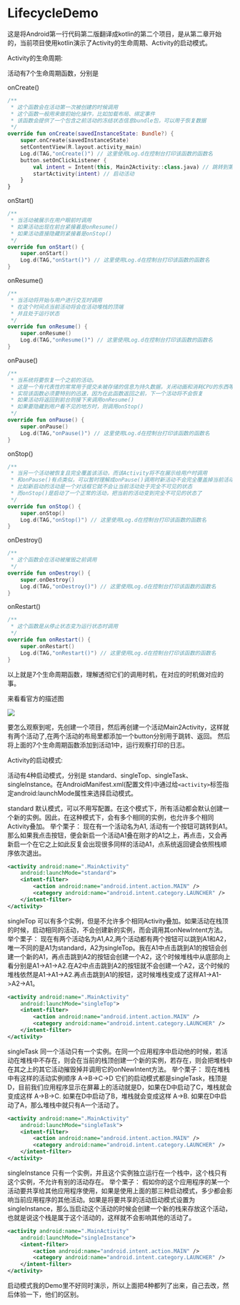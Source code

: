 # LifecycleDemo

这是将Android第一行代码第二版翻译成kotlin的第二个项目，是从第二章开始的，当前项目使用kotlin演示了Activity的生命周期、Activity的启动模式。

Activity的生命周期:

活动有7个生命周期函数，分别是

onCreate()
```kotlin
/**
 * 这个函数会在活动第一次被创建的时候调用
 * 这个函数一般用来做初始化操作，比如加载布局、绑定事件
 * 该函数会提供了一个包含之前活动的冻结状态信息bundle包，可以用于恢复数据
 */
override fun onCreate(savedInstanceState: Bundle?) {
    super.onCreate(savedInstanceState)
    setContentView(R.layout.activity_main)
    Log.d(TAG,"onCreate()") // 这里使用Log.d在控制台打印该函数的函数名
    button.setOnClickListener {
        val intent = Intent(this, Main2Activity::class.java) // 跳转到第二个活动
        startActivity(intent) // 启动活动
    }
}
```
onStart()
```kotlin
/**
 * 当活动被展示在用户眼前时调用
 * 如果活动出现在前台紧接着是onResume()
 * 如果活动直接隐藏则紧接着是onStop()
 */
override fun onStart() {
    super.onStart()
    Log.d(TAG,"onStart()") // 这里使用Log.d在控制台打印该函数的函数名
}
```
onResume()
```kotlin
/**
 * 当活动将开始与用户进行交互时调用
 * 在这个时间点当前活动将会在活动堆栈的顶端
 * 并且处于运行状态
 */
override fun onResume() {
    super.onResume()
    Log.d(TAG,"onResume()") // 这里使用Log.d在控制台打印该函数的函数名
}
```
onPause()
```kotlin
/**
 * 当系统将要恢复一个之前的活动。
 * 这是一个有代表性的常常用于提交未被存储的信息为持久数据，关闭动画和消耗CPU的东西等
 * 实现该函数必须要特别的迅速，因为在此函数返回之前，下一个活动将不会恢复
 * 如果活动将返回到前台则接下来调用onResume()
 * 如果要隐藏到用户看不见的地方时，则调用onStop()
 */
override fun onPause() {
    super.onPause()
    Log.d(TAG,"onPause()") // 这里使用Log.d在控制台打印该函数的函数名
}
```
onStop()
```kotlin
/**
 * 当另一个活动被恢复且完全覆盖该活动，而该Activity将不在展示给用户时调用
 * 和onPause()有点类似，可以暂时理解成onPause()调用时新活动不会完全覆盖掉当前活动
 * 比如新启动的活动是一个对话框它就不会让当前活动处于完全不可见的状态
 * 而onStop()是启动了一个正常的活动，把当前的活动变到完全不可见的状态了
 */
override fun onStop() {
    super.onStop()
    Log.d(TAG,"onStop()") // 这里使用Log.d在控制台打印该函数的函数名
}
```
onDestroy()
```kotlin
/**
 * 这个函数会在活动被摧毁之前调用
 */
override fun onDestroy() {
    super.onDestroy()
    Log.d(TAG,"onDestroy()") // 这里使用Log.d在控制台打印该函数的函数名
}
```
onRestart()
```kotlin
/**
 * 这个函数是从停止状态变为运行状态时调用
 */
override fun onRestart() {
    super.onRestart()
    Log.d(TAG,"onRestart()") // 这里使用Log.d在控制台打印该函数的函数名
}
```

以上就是7个生命周期函数，理解透彻它们的调用时机，在对应的时机做对应的事。

来看看官方的描述图

<img src="https://upload-images.jianshu.io/upload_images/12239817-57bb34bbf201853d.png?imageMogr2/auto-orient/strip|imageView2/2/w/1074/format/webp"/>

要怎么观察到呢，先创建一个项目，然后再创建一个活动Main2Activity，这样就有两个活动了,在两个活动的布局里都添加一个button分别用于跳转、返回。
然后将上面的7个生命周期函数添加到活动1中，运行观察打印的日志。

Activity的启动模式:

活动有4种启动模式，分别是 standard、singleTop、singleTask、singleInstance。在AndroidManifest.xml(配置文件)中通过给`<activity>`标签指定android:launchMode属性来选择启动模式。

standard
默认模式，可以不用写配置。在这个模式下，所有活动都会默认创建一个新的实例。因此，在这种模式下，会有多个相同的实例，也允许多个相同Activity叠加。
举个栗子：
现在有一个活动名为A1, 活动有一个按钮可跳转到A1。那么如果我点击按钮，便会新启一个活动A1叠在刚才的A1之上，再点击，又会再新启一个在它之上如此反复会出现很多同样的活动A1，点系统返回键会依照栈顺序依次退出。
```xml
<activity android:name=".MainActivity"
    android:launchMode="standard">
    <intent-filter>
        <action android:name="android.intent.action.MAIN" />
        <category android:name="android.intent.category.LAUNCHER" />
    </intent-filter>
</activity>
```
singleTop
可以有多个实例，但是不允许多个相同Activity叠加。如果活动在栈顶的时候，启动相同的活动，不会创建新的实例，而会调用其onNewIntent方法。
举个栗子：
现在有两个活动名为A1,A2,两个活动都有两个按钮可以跳到A1和A2，唯一不同的是A1为standard，A2为singleTop。我在A1中点击跳到A1的按钮会创建一个新的A1，再点击跳到A2的按钮会创建一个A2，这个时候堆栈中从底部向上看分别是A1->A1->A2.在A2中点击跳到A2的按钮就不会创建一个A2，这个时候的堆栈依然是A1->A1->A2.再点击跳到A1的按钮，这时候堆栈变成了这样A1->A1->A2->A1。
```xml
<activity android:name=".MainActivity"
    android:launchMode="singleTop">
    <intent-filter>
        <action android:name="android.intent.action.MAIN" />
        <category android:name="android.intent.category.LAUNCHER" />
    </intent-filter>
</activity>
```
singleTask
同一个活动只有一个实例。在同一个应用程序中启动他的时候，若活动在堆栈中不存在，则会在当前的栈顶创建一个新的实例，若存在，则会把堆栈中在其之上的其它活动摧毁掉并调用它的onNewIntent方法。
举个栗子：
现在堆栈中有这样的活动实例顺序 A->B->C->D 它们的启动模式都是singleTask，栈顶是D，目前我们应用程序显示在屏幕上的活动就是D，如果在D中启动了C，堆栈就会变成这样 A->B->C. 如果在D中启动了B，堆栈就会变成这样 A->B. 如果在D中启动了A，那么堆栈中就只有A一个活动了。
```xml
<activity android:name=".MainActivity"
    android:launchMode="singleTask">
    <intent-filter>
        <action android:name="android.intent.action.MAIN" />
        <category android:name="android.intent.category.LAUNCHER" />
    </intent-filter>
</activity>
```
singleInstance
只有一个实例，并且这个实例独立运行在一个栈中，这个栈只有这个实例，不允许有别的活动存在。
举个栗子：
假如你的这个应用程序的某一个活动要共享给其他应用程序使用，如果是使用上面的那三种启动模式，多少都会影响当前应用程序的其他活动。如果是将要共享的活动启动模式设置为singleInstance，那么当启动这个活动的时候会创建一个新的栈来存放这个活动，也就是说这个栈是属于这个活动的，这样就不会影响其他的活动了。
```xml
<activity android:name=".MainActivity"
    android:launchMode="singleInstance">
    <intent-filter>
        <action android:name="android.intent.action.MAIN" />
        <category android:name="android.intent.category.LAUNCHER" />
    </intent-filter>
</activity>
```

启动模式我的Demo里不好同时演示，所以上面把4种都列了出来，自己去改，然后体验一下，他们的区别。